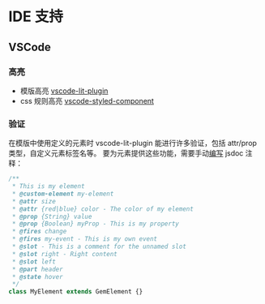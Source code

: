# IDE 支持

## VSCode

### 高亮

- 模版高亮 [vscode-lit-plugin](https://github.com/runem/lit-analyzer/tree/master/packages/vscode-lit-plugin)
- css 规则高亮 [vscode-styled-component](https://github.com/styled-components/vscode-styled-components)

### 验证

在模版中使用定义的元素时 vscode-lit-plugin 能进行许多验证，包括 attr/prop 类型，自定义元素标签名等。
要为元素提供这些功能，需要手动[编写](https://github.com/runem/lit-analyzer/tree/master/packages/vscode-lit-plugin#-documenting-slots-events-attributes-and-properties) jsdoc 注释：

```js
/**
 * This is my element
 * @custom-element my-element
 * @attr size
 * @attr {red|blue} color - The color of my element
 * @prop {String} value
 * @prop {Boolean} myProp - This is my property
 * @fires change
 * @fires my-event - This is my own event
 * @slot - This is a comment for the unnamed slot
 * @slot right - Right content
 * @slot left
 * @part header
 * @state hover
 */
class MyElement extends GemElement {}
```
